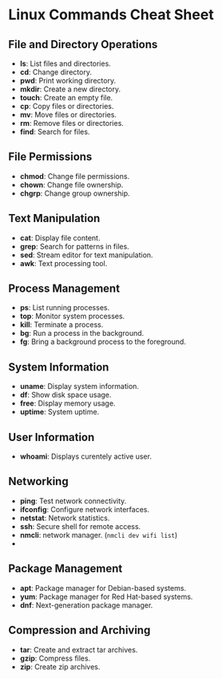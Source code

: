 # Linux Commands Cheat Sheet

## File and Directory Operations

- **ls**: List files and directories.
- **cd**: Change directory.
- **pwd**: Print working directory.
- **mkdir**: Create a new directory.
- **touch**: Create an empty file.
- **cp**: Copy files or directories.
- **mv**: Move files or directories.
- **rm**: Remove files or directories.
- **find**: Search for files.

## File Permissions

- **chmod**: Change file permissions.
- **chown**: Change file ownership.
- **chgrp**: Change group ownership.

## Text Manipulation

- **cat**: Display file content.
- **grep**: Search for patterns in files.
- **sed**: Stream editor for text manipulation.
- **awk**: Text processing tool.

## Process Management

- **ps**: List running processes.
- **top**: Monitor system processes.
- **kill**: Terminate a process.
- **bg**: Run a process in the background.
- **fg**: Bring a background process to the foreground.

## System Information

- **uname**: Display system information.
- **df**: Show disk space usage.
- **free**: Display memory usage.
- **uptime**: System uptime.

## User Information  

- **whoami**: Displays curentely active user.  

## Networking

- **ping**: Test network connectivity.
- **ifconfig**: Configure network interfaces.
- **netstat**: Network statistics.
- **ssh**: Secure shell for remote access.
- **nmcli**: network manager. (```nmcli dev wifi list```)
- 
## Package Management

- **apt**: Package manager for Debian-based systems.
- **yum**: Package manager for Red Hat-based systems.
- **dnf**: Next-generation package manager.

## Compression and Archiving

- **tar**: Create and extract tar archives.
- **gzip**: Compress files.
- **zip**: Create zip archives.

